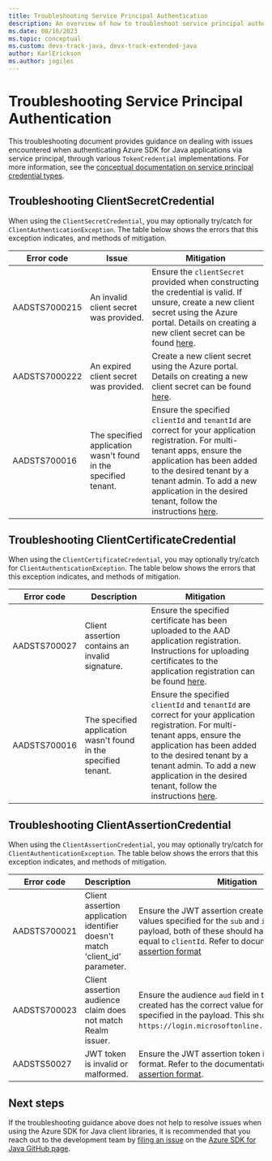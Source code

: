 ```yaml
---
title: Troubleshooting Service Principal Authentication
description: An overview of how to troubleshoot service principal authentication issues
ms.date: 08/16/2023
ms.topic: conceptual
ms.custom: devx-track-java, devx-track-extended-java
author: KarlErickson
ms.author: jogiles
---
```


# Troubleshooting Service Principal Authentication

This troubleshooting document provides guidance on dealing with issues encountered when authenticating Azure SDK for Java applications via service principal, through various `TokenCredential` implementations. For more information, see the [conceptual documentation on service principal credential types](/azure/developer/java/sdk/identity-service-principal-auth).

## Troubleshooting ClientSecretCredential

When using the `ClientSecretCredential`, you may optionally try/catch for `ClientAuthenticationException`. The table below shows the errors that this exception indicates, and methods of mitigation.

| Error code    | Issue                                                           | Mitigation                                                                                                                                                                                                                                                                                                                                                  |
|---------------|-----------------------------------------------------------------|-------------------------------------------------------------------------------------------------------------------------------------------------------------------------------------------------------------------------------------------------------------------------------------------------------------------------------------------------------------|
| AADSTS7000215 | An invalid client secret was provided.                          | Ensure the `clientSecret` provided when constructing the credential is valid. If unsure, create a new client secret using the Azure portal. Details on creating a new client secret can be found [here](/azure/active-directory/develop/howto-create-service-principal-portal#option-2-create-a-new-application-secret).                                    |
| AADSTS7000222 | An expired client secret was provided.                          | Create a new client secret using the Azure portal. Details on creating a new client secret can be found [here](/azure/active-directory/develop/howto-create-service-principal-portal#option-2-create-a-new-application-secret).                                                                                                                             |
| AADSTS700016  | The specified application wasn't found in the specified tenant. | Ensure the specified `clientId` and `tenantId` are correct for your application registration.  For multi-tenant apps, ensure the application has been added to the desired tenant by a tenant admin. To add a new application in the desired tenant, follow the instructions [here](/azure/active-directory/develop/howto-create-service-principal-portal). |

## Troubleshooting ClientCertificateCredential

When using the `ClientCertificateCredential`, you may optionally try/catch for `ClientAuthenticationException`. The table below shows the errors that this exception indicates, and methods of mitigation.

| Error code   | Description                                                     | Mitigation                                                                                                                                                                                                                                                                                                                                                 |
|--------------|-----------------------------------------------------------------|------------------------------------------------------------------------------------------------------------------------------------------------------------------------------------------------------------------------------------------------------------------------------------------------------------------------------------------------------------|
| AADSTS700027 | Client assertion contains an invalid signature.                 | Ensure the specified certificate has been uploaded to the AAD application registration. Instructions for uploading certificates to the application registration can be found [here](/azure/active-directory/develop/howto-create-service-principal-portal#option-1-upload-a-certificate).                                                                  |
| AADSTS700016 | The specified application wasn't found in the specified tenant. | Ensure the specified `clientId` and `tenantId` are correct for your application registration. For multi-tenant apps, ensure the application has been added to the desired tenant by a tenant admin. To add a new application in the desired tenant, follow the instructions [here](/azure/active-directory/develop/howto-create-service-principal-portal). |

## Troubleshooting ClientAssertionCredential

When using the `ClientAssertionCredential`, you may optionally try/catch for `ClientAuthenticationException`. The table below shows the errors that this exception indicates, and methods of mitigation.

| Error code   | Description                                                                  | Mitigation                                                                                                                                                                                                                                                                                                    |
|--------------|------------------------------------------------------------------------------|---------------------------------------------------------------------------------------------------------------------------------------------------------------------------------------------------------------------------------------------------------------------------------------------------------------|
| AADSTS700021 | Client assertion application identifier doesn't match 'client_id' parameter. | Ensure the JWT assertion created has the correct values specified for the `sub` and `issuer` value of the payload, both of these should have the value be equal to `clientId`. Refer to documentation for [client assertion format](/azure/active-directory/develop/active-directory-certificate-credentials) |
| AADSTS700023 | Client assertion audience claim does not match Realm issuer.                 | Ensure the audience `aud` field in the JWT assertion created has the correct value for the audience specified in the payload. This should be set to `https://login.microsoftonline.com/{tenantId}/v2`.                                                                                                        |
| AADSTS50027  | JWT token is invalid or malformed.                                           | Ensure the JWT assertion token is in the valid format. Refer to the documentation for [client assertion format](/azure/active-directory/develop/active-directory-certificate-credentials).                                                                                                                    |

## Next steps

If the troubleshooting guidance above does not help to resolve issues when using the Azure SDK for Java client libraries, it is recommended that you reach out to the development team by [filing an issue][azsdkjava_github_repo_new_issue] on the [Azure SDK for Java GitHub page][azsdkjava_github_repo].

<!-- LINKS -->
[azsdkjava_github_repo]: https://github.com/Azure/azure-sdk-for-java
[azsdkjava_github_repo_new_issue]: https://github.com/Azure/azure-sdk-for-java/issues/new/choose